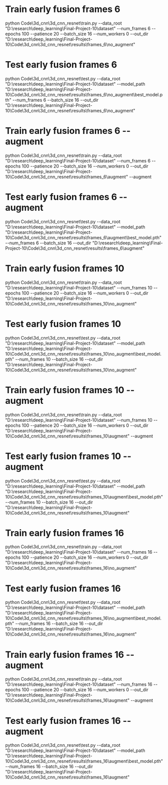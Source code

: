 
# Train early fusion frames 6
python Code\3d_cnn\3d_cnn_resnet\train.py --data_root "D:\research\deep_learning\Final-Project-10\dataset" --num_frames 6 --epochs 100 --patience 20 --batch_size 16 --num_workers 0 --out_dir "D:\research\deep_learning\Final-Project-10\Code\3d_cnn\3d_cnn_resnet\results\frames_6\no_augment"

# Test early fusion frames 6
python Code\3d_cnn\3d_cnn_resnet\test.py  --data_root "D:\research\deep_learning\Final-Project-10\dataset" --model_path "D:\research\deep_learning\Final-Project-10\Code\3d_cnn\3d_cnn_resnet\results\frames_6\no_augment\best_model.pth" --num_frames 6 --batch_size 16 --out_dir "D:\research\deep_learning\Final-Project-10\Code\3d_cnn\3d_cnn_resnet\results\frames_6\no_augment"

# Train early fusion frames 6 --augment
python Code\3d_cnn\3d_cnn_resnet\train.py --data_root "D:\research\deep_learning\Final-Project-10\dataset" --num_frames 6 --epochs 100 --patience 20 --batch_size 16 --num_workers 0 --out_dir "D:\research\deep_learning\Final-Project-10\Code\3d_cnn\3d_cnn_resnet\results\frames_6\augment" --augment

# Test early fusion frames 6 --augment
python Code\3d_cnn\3d_cnn_resnet\test.py  --data_root "D:\research\deep_learning\Final-Project-10\dataset" --model_path "D:\research\deep_learning\Final-Project-10\Code\3d_cnn\3d_cnn_resnet\results\frames_6\augment\best_model.pth" --num_frames 6 --batch_size 16 --out_dir "D:\research\deep_learning\Final-Project-10\Code\3d_cnn\3d_cnn_resnet\results\frames_6\augment"

# Train early fusion frames 10
python Code\3d_cnn\3d_cnn_resnet\train.py --data_root "D:\research\deep_learning\Final-Project-10\dataset" --num_frames 10 --epochs 100 --patience 20 --batch_size 16 --num_workers 0 --out_dir "D:\research\deep_learning\Final-Project-10\Code\3d_cnn\3d_cnn_resnet\results\frames_10\no_augment"

# Test early fusion frames 10
python Code\3d_cnn\3d_cnn_resnet\test.py  --data_root "D:\research\deep_learning\Final-Project-10\dataset" --model_path "D:\research\deep_learning\Final-Project-10\Code\3d_cnn\3d_cnn_resnet\results\frames_10\no_augment\best_model.pth" --num_frames 10 --batch_size 16 --out_dir "D:\research\deep_learning\Final-Project-10\Code\3d_cnn\3d_cnn_resnet\results\frames_10\no_augment"

# Train early fusion frames 10 --augment
python Code\3d_cnn\3d_cnn_resnet\train.py --data_root "D:\research\deep_learning\Final-Project-10\dataset" --num_frames 10 --epochs 100 --patience 20 --batch_size 16 --num_workers 0 --out_dir "D:\research\deep_learning\Final-Project-10\Code\3d_cnn\3d_cnn_resnet\results\frames_10\augment" --augment

# Test early fusion frames 10 --augment
python Code\3d_cnn\3d_cnn_resnet\test.py  --data_root "D:\research\deep_learning\Final-Project-10\dataset" --model_path "D:\research\deep_learning\Final-Project-10\Code\3d_cnn\3d_cnn_resnet\results\frames_10\augment\best_model.pth" --num_frames 10 --batch_size 16 --out_dir "D:\research\deep_learning\Final-Project-10\Code\3d_cnn\3d_cnn_resnet\results\frames_10\augment"


# Train early fusion frames 16
python Code\3d_cnn\3d_cnn_resnet\train.py --data_root "D:\research\deep_learning\Final-Project-10\dataset" --num_frames 16 --epochs 100 --patience 20 --batch_size 16 --num_workers 0 --out_dir "D:\research\deep_learning\Final-Project-10\Code\3d_cnn\3d_cnn_resnet\results\frames_16\no_augment"

# Test early fusion frames 16
python Code\3d_cnn\3d_cnn_resnet\test.py  --data_root "D:\research\deep_learning\Final-Project-10\dataset" --model_path "D:\research\deep_learning\Final-Project-10\Code\3d_cnn\3d_cnn_resnet\results\frames_16\no_augment\best_model.pth" --num_frames 16 --batch_size 16 --out_dir "D:\research\deep_learning\Final-Project-10\Code\3d_cnn\3d_cnn_resnet\results\frames_16\no_augment"

# Train early fusion frames 16 --augment
python Code\3d_cnn\3d_cnn_resnet\train.py --data_root "D:\research\deep_learning\Final-Project-10\dataset" --num_frames 16 --epochs 100 --patience 20 --batch_size 16 --num_workers 0 --out_dir "D:\research\deep_learning\Final-Project-10\Code\3d_cnn\3d_cnn_resnet\results\frames_16\augment" --augment

# Test early fusion frames 16 --augment
python Code\3d_cnn\3d_cnn_resnet\test.py  --data_root "D:\research\deep_learning\Final-Project-10\dataset" --model_path "D:\research\deep_learning\Final-Project-10\Code\3d_cnn\3d_cnn_resnet\results\frames_16\augment\best_model.pth" --num_frames 16 --batch_size 16 --out_dir "D:\research\deep_learning\Final-Project-10\Code\3d_cnn\3d_cnn_resnet\results\frames_16\augment"